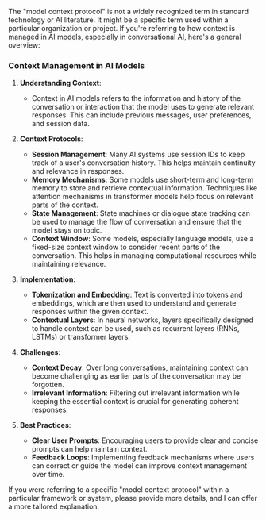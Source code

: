 The "model context protocol" is not a widely recognized term in standard technology or AI literature. It might be a specific term used within a particular organization or project. If you're referring to how context is managed in AI models, especially in conversational AI, here's a general overview:

### Context Management in AI Models

1. **Understanding Context**:
   - Context in AI models refers to the information and history of the conversation or interaction that the model uses to generate relevant responses. This can include previous messages, user preferences, and session data.

2. **Context Protocols**:
   - **Session Management**: Many AI systems use session IDs to keep track of a user's conversation history. This helps maintain continuity and relevance in responses.
   - **Memory Mechanisms**: Some models use short-term and long-term memory to store and retrieve contextual information. Techniques like attention mechanisms in transformer models help focus on relevant parts of the context.
   - **State Management**: State machines or dialogue state tracking can be used to manage the flow of conversation and ensure that the model stays on topic.
   - **Context Window**: Some models, especially language models, use a fixed-size context window to consider recent parts of the conversation. This helps in managing computational resources while maintaining relevance.

3. **Implementation**:
   - **Tokenization and Embedding**: Text is converted into tokens and embeddings, which are then used to understand and generate responses within the given context.
   - **Contextual Layers**: In neural networks, layers specifically designed to handle context can be used, such as recurrent layers (RNNs, LSTMs) or transformer layers.

4. **Challenges**:
   - **Context Decay**: Over long conversations, maintaining context can become challenging as earlier parts of the conversation may be forgotten.
   - **Irrelevant Information**: Filtering out irrelevant information while keeping the essential context is crucial for generating coherent responses.

5. **Best Practices**:
   - **Clear User Prompts**: Encouraging users to provide clear and concise prompts can help maintain context.
   - **Feedback Loops**: Implementing feedback mechanisms where users can correct or guide the model can improve context management over time.

If you were referring to a specific "model context protocol" within a particular framework or system, please provide more details, and I can offer a more tailored explanation.